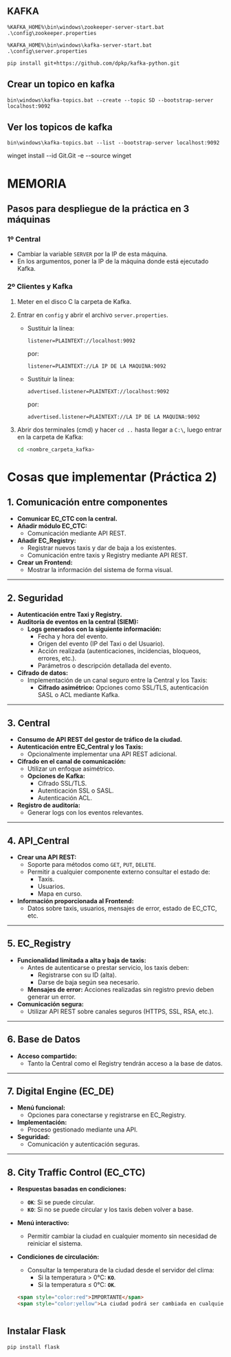 
## KAFKA
```
%KAFKA_HOME%\bin\windows\zookeeper-server-start.bat .\config\zookeeper.properties
```
```
%KAFKA_HOME%\bin\windows\kafka-server-start.bat .\config\server.properties
```
```
pip install git+https://github.com/dpkp/kafka-python.git
```

## Crear un topico en kafka
```
bin\windows\kafka-topics.bat --create --topic SD --bootstrap-server localhost:9092
```
## Ver los topicos de kafka
```
bin\windows\kafka-topics.bat --list --bootstrap-server localhost:9092
```

winget install --id Git.Git -e --source winget


# MEMORIA

## Pasos para despliegue de la práctica en 3 máquinas

### 1º Central
- Cambiar la variable `SERVER` por la IP de esta máquina.
- En los argumentos, poner la IP de la máquina donde está ejecutado Kafka.

### 2º Clientes y Kafka
1. Meter en el disco C la carpeta de Kafka.
2. Entrar en `config` y abrir el archivo `server.properties`.
   - Sustituir la línea:
     ```
     listener=PLAINTEXT://localhost:9092
     ```
     por:
     ```
     listener=PLAINTEXT://LA IP DE LA MAQUINA:9092
     ```
   - Sustituir la línea:
     ```
     advertised.listener=PLAINTEXT://localhost:9092
     ```
     por:
     ```
     advertised.listener=PLAINTEXT://LA IP DE LA MAQUINA:9092
     ```

3. Abrir dos terminales (cmd) y hacer `cd ..` hasta llegar a `C:\`, luego entrar en la carpeta de Kafka:
   ```bash
   cd <nombre_carpeta_kafka>


# **Cosas que implementar (Práctica 2)**

## **1. Comunicación entre componentes**
- **Comunicar EC_CTC con la central.**
- **Añadir módulo EC_CTC:**
  - Comunicación mediante API REST.
- **Añadir EC_Registry:**
  - Registrar nuevos taxis y dar de baja a los existentes.
  - Comunicación entre taxis y Registry mediante API REST.
- **Crear un Frontend:**
  - Mostrar la información del sistema de forma visual.

---

## **2. Seguridad**
- **Autenticación entre Taxi y Registry.**
- **Auditoría de eventos en la central (SIEM):**
  - **Logs generados con la siguiente información:**
    - Fecha y hora del evento.
    - Origen del evento (IP del Taxi o del Usuario).
    - Acción realizada (autenticaciones, incidencias, bloqueos, errores, etc.).
    - Parámetros o descripción detallada del evento.
- **Cifrado de datos:**
  - Implementación de un canal seguro entre la Central y los Taxis:
    - **Cifrado asimétrico:** Opciones como SSL/TLS, autenticación SASL o ACL mediante Kafka.

---

## **3. Central**
- **Consumo de API REST del gestor de tráfico de la ciudad.**
- **Autenticación entre EC_Central y los Taxis:**
  - Opcionalmente implementar una API REST adicional.
- **Cifrado en el canal de comunicación:**
  - Utilizar un enfoque asimétrico.
  - **Opciones de Kafka:** 
    - Cifrado SSL/TLS.
    - Autenticación SSL o SASL.
    - Autenticación ACL.
- **Registro de auditoría:**
  - Generar logs con los eventos relevantes.

---

## **4. API_Central**
- **Crear una API REST:**
  - Soporte para métodos como `GET`, `PUT`, `DELETE`.
  - Permitir a cualquier componente externo consultar el estado de:
    - Taxis.
    - Usuarios.
    - Mapa en curso.
- **Información proporcionada al Frontend:**
  - Datos sobre taxis, usuarios, mensajes de error, estado de EC_CTC, etc.

---

## **5. EC_Registry**
- **Funcionalidad limitada a alta y baja de taxis:**
  - Antes de autenticarse o prestar servicio, los taxis deben:
    - Registrarse con su ID (alta).
    - Darse de baja según sea necesario.
  - **Mensajes de error:** Acciones realizadas sin registro previo deben generar un error.
- **Comunicación segura:**
  - Utilizar API REST sobre canales seguros (HTTPS, SSL, RSA, etc.).

---

## **6. Base de Datos**
- **Acceso compartido:**
  - Tanto la Central como el Registry tendrán acceso a la base de datos.

---

## **7. Digital Engine (EC_DE)**
- **Menú funcional:**
  - Opciones para conectarse y registrarse en EC_Registry.
- **Implementación:**
  - Proceso gestionado mediante una API.
- **Seguridad:**
  - Comunicación y autenticación seguras.

---

## **8. City Traffic Control (EC_CTC)**
- **Respuestas basadas en condiciones:**
  - **`OK`**: Si se puede circular.
  - **`KO`**: Si no se puede circular y los taxis deben volver a base.
- **Menú interactivo:**
  - Permitir cambiar la ciudad en cualquier momento sin necesidad de reiniciar el sistema.
- **Condiciones de circulación:**
  - Consultar la temperatura de la ciudad desde el servidor del clima:
    - Si la temperatura > 0°C: **`KO`**.
    - Si la temperatura ≤ 0°C: **`OK`**.
  
  ```markdown
  <span style="color:red">IMPORTANTE</span>
  <span style="color:yellow">La ciudad podrá ser cambiada en cualquier momento con el menú, sin necesidad de reiniciar ninguna parte del sistema.</span>



## Instalar Flask
```
pip install flask
```































